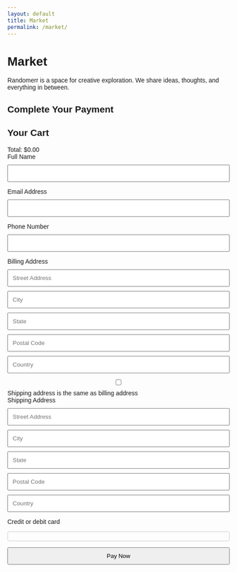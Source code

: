 ```yaml
---
layout: default
title: Market
permalink: /market/
---
```


# Market

Randomerr is a space for creative exploration. We share ideas, thoughts, and everything in between.

<script src="https://js.stripe.com/v3/"></script>
<style>
  body { font-family: Arial, sans-serif; }
  #payment-form { max-width: 600px; margin: auto; }
  input, button { display: block; width: 100%; margin: 10px 0; padding: 10px; }
  #card-element { border: 1px solid #ccc; padding: 10px; border-radius: 4px; }
  .error { color: red; }
  .success { color: green; }
</style>

<h2>Complete Your Payment</h2>

<main class="checkout-container">
  <section id="cart-summary">
    <h2>Your Cart</h2>
    <div id="cart-items">
      <!-- Cart items will be dynamically populated here -->
    </div>
    <div class="checkout-summary">
      <div id="cart-total">Total: $0.00</div>
    </div>
  </section>

<form id="payment-form">
<!-- Cardholder's Name -->
<label for="name">Full Name</label>
<input type="text" id="name" required>

<!-- Email Address -->
<label for="email">Email Address</label>
<input type="email" id="email" required>

<!-- Phone Number -->
<label for="phone">Phone Number</label>
<input type="tel" id="phone" required>

<!-- Billing Address -->
<label for="address">Billing Address</label>
<input type="text" id="address" placeholder="Street Address" required>
<input type="text" id="city" placeholder="City" required>
<input type="text" id="state" placeholder="State" required>
<input type="text" id="postal-code" placeholder="Postal Code" required>
<input type="text" id="country" placeholder="Country" required>

<!-- Shipping Address Checkbox -->
<label>
  <input type="checkbox" id="same-address"> Shipping address is the same as billing address
</label>

<!-- Shipping Address -->
<div id="shipping-address-container">
<label for="shipping-address">Shipping Address</label>
<input type="text" id="shipping-address" placeholder="Street Address" required>
<input type="text" id="shipping-city" placeholder="City" required>
<input type="text" id="shipping-state" placeholder="State" required>
<input type="text" id="shipping-postal-code" placeholder="Postal Code" required>
<input type="text" id="shipping-country" placeholder="Country" required>
</div>

<!-- Stripe Card Element -->
<label for="card-element">Credit or debit card</label>
<div id="card-element"></div>

<button id="submit-button">Pay Now</button>
<div id="payment-status"></div>
</form>
</main>

<script>
document.addEventListener("DOMContentLoaded", async () => {
  const stripe = Stripe('pk_test_51PulULDDaepf7cjiBCJQ4wxoptuvOfsdiJY6tvKxW3uXZsMUome7vfsIORlSEZiaG4q20ZLSqEMiBIuHi7Fsy9dP00nytmrtYb'); // Use your publishable key
  const form = document.getElementById("payment-form");
  const submitButton = document.getElementById("submit-button");
  const paymentStatus = document.getElementById("payment-status");
  const sameAddressCheckbox = document.getElementById("same-address");
  const shippingAddressContainer = document.getElementById("shipping-address-container");

  if (!form || !submitButton || !paymentStatus || !sameAddressCheckbox || !shippingAddressContainer) {
    console.error("Required elements are missing from the DOM.");
    return;
  }

  const elements = stripe.elements();
  const card = elements.create("card");
  card.mount("#card-element");

  sameAddressCheckbox.addEventListener("change", () => {
    const isChecked = sameAddressCheckbox.checked;
    shippingAddressContainer.style.display = isChecked ? "none" : "block";
    if (isChecked) {
      document.getElementById("shipping-address").value = document.getElementById("address").value;
      document.getElementById("shipping-city").value = document.getElementById("city").value;
      document.getElementById("shipping-state").value = document.getElementById("state").value;
      document.getElementById("shipping-postal-code").value = document.getElementById("postal-code").value;
      document.getElementById("shipping-country").value = document.getElementById("country").value;
    }
  });

  const cartItems = JSON.parse(localStorage.getItem("cartItems")) || [];
  let total = 0;

  form.addEventListener("submit", async (event) => {
    event.preventDefault();
    submitButton.disabled = true;
    paymentStatus.textContent = "";

    const totalInput = document.getElementById('total');
    const nameInput = document.getElementById("name");
    const emailInput = document.getElementById("email");
    const phoneInput = document.getElementById("phone");
    const addressInput = {
      line1: document.getElementById("address"),
      city: document.getElementById("city"),
      state: document.getElementById("state"),
      postal_code: document.getElementById("postal-code"),
      country: document.getElementById("country")
    };
    const shippingAddressInputs = {
      line1: document.getElementById("shipping-address"),
      city: document.getElementById("shipping-city"),
      state: document.getElementById("shipping-state"),
      postal_code: document.getElementById("shipping-postal-code"),
      country: document.getElementById("shipping-country")
    };

    // Log element presence
    console.log("totalInput:", totalInput);
    console.log("nameInput:", nameInput);
    console.log("emailInput:", emailInput);
    console.log("phoneInput:", phoneInput);
    console.log("addressInput:", addressInput);
    console.log("shippingAddressInputs:", shippingAddressInputs);

    if (!totalInput || !nameInput || !emailInput || !phoneInput || 
        !addressInput.line1 || !addressInput.city || !addressInput.state || 
        !addressInput.postal_code || !addressInput.country) {
      paymentStatus.textContent = "Error: Missing required form fields.";
      paymentStatus.classList.add('error');
      submitButton.disabled = false;
      return;
    }

    const total = parseFloat(totalInput.value);
    if (isNaN(total)) {
      paymentStatus.textContent = "Error: Invalid total value.";
      paymentStatus.classList.add('error');
      submitButton.disabled = false;
      return;
    }

    const totalInCents = Math.round(total * 100);
    const name = nameInput.value;
    const email = emailInput.value;
    const phone = phoneInput.value;
    const address = {
      line1: addressInput.line1.value,
      city: addressInput.city.value,
      state: addressInput.state.value,
      postal_code: addressInput.postal_code.value,
      country: addressInput.country.value
    };
    const shippingAddress = sameAddressCheckbox.checked ? address : {
      line1: shippingAddressInputs.line1.value,
      city: shippingAddressInputs.city.value,
      state: shippingAddressInputs.state.value,
      postal_code: shippingAddressInputs.postal_code.value,
      country: shippingAddressInputs.country.value
    };

    try {
      const response = await fetch('https://backend-github-io.vercel.app/api/create-payment-intent', {
        method: 'POST',
        headers: { 'Content-Type': 'application/json' },
        body: JSON.stringify({
          amount: totalInCents,
          email: email,
          phone: phone,
          name: name,
          address: address,
          shippingAddress: shippingAddress,
          cartItems: cartItems
        })
      });

      if (!response.ok) {
        throw new Error('Failed to create payment intent');
      }

      const data = await response.json();
      const result = await stripe.confirmCardPayment(data.clientSecret, {
        payment_method: {
          card: card,
          billing_details: { name: name, email: email, phone: phone, address: address }
        },
      });

      if (result.error) {
        paymentStatus.textContent = `Error: ${result.error.message}`;
        paymentStatus.classList.add('error');
      } else if (result.paymentIntent.status === 'succeeded') {
        localStorage.setItem("purchasedItems", JSON.stringify(cartItems));
        localStorage.removeItem("cartItems");
        window.location.href = "https://m-cochran.github.io/Randomerr/thank-you/";
      }
    } catch (error) {
      paymentStatus.textContent = `Error: ${error.message}`;
      paymentStatus.classList.add('error');
    } finally {
      submitButton.disabled = false;
    }
  });

  const cartItemsContainer = document.getElementById("cart-items");
  const cartTotal = document.getElementById("cart-total");

  if (!cartItemsContainer || !cartTotal) {
    console.error("Cart elements are missing from the DOM.");
    return;
  }

  if (cartItems.length === 0) {
    cartItemsContainer.innerHTML = "<p>Your cart is empty.</p>";
    cartTotal.textContent = "Total: $0.00";
    return;
  }

  function renderCart() {
    cartItemsContainer.innerHTML = "";
    total = 0;
    cartItems.forEach((item, index) => {
      const itemDiv = document.createElement("div");
      itemDiv.className = "cart-item";
      itemDiv.innerHTML = `
        <img src="${item.image}" alt="${item.name}">
        <div class="cart-item-details">
          <div>${item.name}</div>
          <div>Price: $${item.price}</div>
        </div>
        <div class="cart-item-actions">
          <button class="btn-decrease" data-index="${index}">-</button>
          <input type="text" value="${item.quantity}" class="item-quantity" readonly>
          <button class="btn-increase" data-index="${index}">+</button>
          <button class="btn-remove" data-index="${index}">Remove</button>
        </div>
      `;
      cartItemsContainer.appendChild(itemDiv);

      total += item.price * item.quantity;
    });

    cartTotal.textContent = `Total: $${total.toFixed(2)}`;
  }

  renderCart();

  cartItemsContainer.addEventListener("click", (event) => {
    const index = event.target.dataset.index;
    if (event.target.classList.contains("btn-decrease")) {
      cartItems[index].quantity = Math.max(cartItems[index].quantity - 1, 1);
    } else if (event.target.classList.contains("btn-increase")) {
      cartItems[index].quantity += 1;
    } else if (event.target.classList.contains("btn-remove")) {
      cartItems.splice(index, 1);
    }
    localStorage.setItem("cartItems", JSON.stringify(cartItems));
    renderCart();
  });
});
</script>
